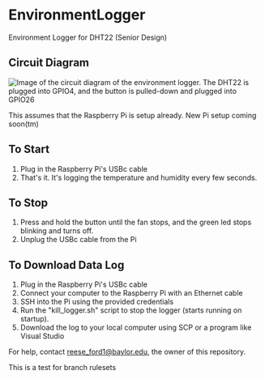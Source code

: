 # EnvironmentLogger
Environment Logger for DHT22 (Senior Design)

## Circuit Diagram
![Image of the circuit diagram of the environment logger. The DHT22 is plugged into GPIO4, and the button is pulled-down and plugged into GPIO26](https://github.com/user-attachments/assets/4c5fbeab-9ffd-4231-b6e5-af0a74767131)

This assumes that the Raspberry Pi is setup already.
New Pi setup coming soon(tm)

## To Start
1. Plug in the Raspberry Pi's USBc cable
2. That's it. It's logging the temperature and humidity every few seconds.

## To Stop
1. Press and hold the button until the fan stops, and the green led stops blinking and turns off.
2. Unplug the USBc cable from the Pi

## To Download Data Log
1. Plug in the Raspberry Pi's USBc cable
2. Connect your computer to the Raspberry Pi with an Ethernet cable
3. SSH into the Pi using the provided credentials
4. Run the "kill_logger.sh" script to stop the logger (starts running on startup).
5. Download the log to your local computer using SCP or a program like Visual Studio

For help, contact reese_ford1@baylor.edu, the owner of this repository.

This is a test for branch rulesets